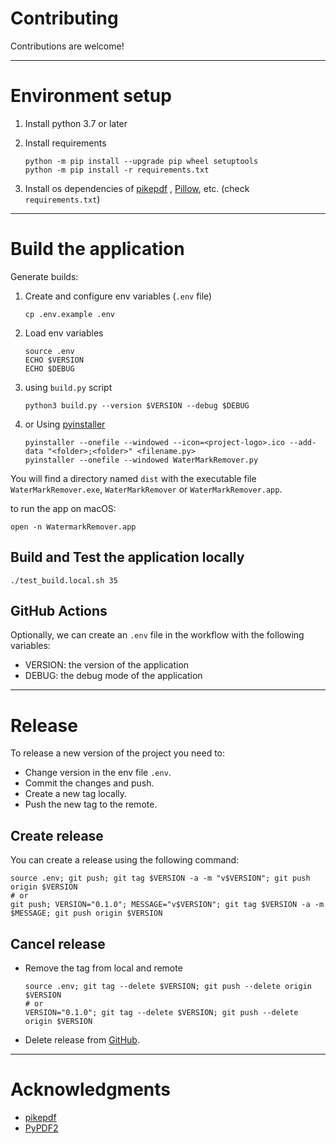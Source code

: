 # Contributing

Contributions are welcome!

--------------------------------------------------------------------------------

# Environment setup

1. Install python 3.7 or later
2. Install requirements
   ```shell
   python -m pip install --upgrade pip wheel setuptools
   python -m pip install -r requirements.txt
   ```

3. Install os dependencies of [pikepdf](https://pikepdf.readthedocs.io/en/latest/)
   , [Pillow](https://pillow.readthedocs.io/en/stable/), etc. (check `requirements.txt`)

--------------------------------------------------------------------------------

# Build the application

Generate builds:

1. Create and configure env variables (`.env` file)
   ```shell
   cp .env.example .env
   ```

2. Load env variables
   ```shell
   source .env
   ECHO $VERSION
   ECHO $DEBUG
   ```

3. using `build.py` script
   ```shell
   python3 build.py --version $VERSION --debug $DEBUG
   ```

4. or Using [pyinstaller](https://pyinstaller.readthedocs.io/en/stable/index.html)
   ```shell
   pyinstaller --onefile --windowed --icon=<project-logo>.ico --add-data "<folder>;<folder>" <filename.py>
   pyinstaller --onefile --windowed WaterMarkRemover.py
   ```

You will find a directory named `dist` with the executable file `WaterMarkRemover.exe`, `WaterMarkRemover`
or `WaterMarkRemover.app`.

to run the app on macOS:

```shell
open -n WatermarkRemover.app
```

## Build and Test the application locally

```shell
./test_build.local.sh 35
```

## GitHub Actions

Optionally, we can create an `.env` file in the workflow with the following variables:

- VERSION: the version of the application
- DEBUG: the debug mode of the application

--------------------------------------------------------------------------------

# Release

To release a new version of the project you need to:

- Change version in the env file `.env`.
- Commit the changes and push.
- Create a new tag locally.
- Push the new tag to the remote.

## Create release

You can create a release using the following command:

```shell
source .env; git push; git tag $VERSION -a -m "v$VERSION"; git push origin $VERSION
# or
git push; VERSION="0.1.0"; MESSAGE="v$VERSION"; git tag $VERSION -a -m $MESSAGE; git push origin $VERSION
```

## Cancel release

- Remove the tag from local and remote
  ```shell
  source .env; git tag --delete $VERSION; git push --delete origin $VERSION
  # or
  VERSION="0.1.0"; git tag --delete $VERSION; git push --delete origin $VERSION
  ```

- Delete release from [GitHub](https://github.com/naskio/watermark-remover/releases/).

--------------------------------------------------------------------------------

# Acknowledgments

- [pikepdf](https://pikepdf.readthedocs.io/en/latest/topics/page.html)
- [PyPDF2](https://stackoverflow.com/questions/41769120/search-and-replace-for-text-within-a-pdf-in-python)
